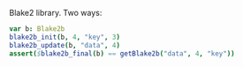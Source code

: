 Blake2 library. Two ways:
```nim
var b: Blake2b
blake2b_init(b, 4, "key", 3)
blake2b_update(b, "data", 4)
assert($blake2b_final(b) == getBlake2b("data", 4, "key"))
```

